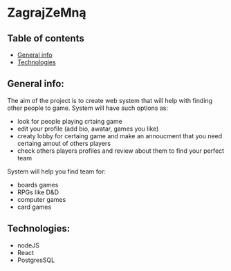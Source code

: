 # ZagrajZeMną

## Table of contents
* [General info](#general-info)
* [Technologies](#technologies)

## General info:
The aim of the project is to create web system that will help with finding other people to game.
System will have such options as:
* look for people playing crtaing game
* edit your profile (add bio, awatar, games you like)
* creaty lobby for certaing game and make an annoucment that you need certaing amout of others players
* check others players profiles and review about them to find your perfect team

System will help you find team for:
* boards games
* RPGs like D&D
* computer games
* card games 

## Technologies:
- nodeJS
- React
- PostgresSQL
